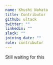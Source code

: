 ```yaml
---
name: Khushi Nahata
title: Contributor
github: ultack
twitter: ""
linkedin: ""
slack: ""
joining_date: ""
role: contributor
---
```


Still waiting for this
